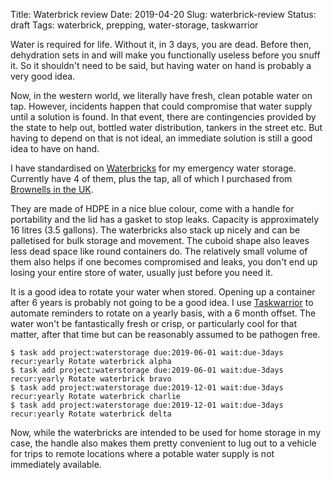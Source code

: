 Title: Waterbrick review
Date: 2019-04-20
Slug: waterbrick-review
Status: draft
Tags: waterbrick, prepping, water-storage, taskwarrior

Water is required for life. Without it, in 3 days, you are dead. Before then, dehydration sets in and will make you functionally useless before you snuff it. So it shouldn't need to be said, but having water on hand is probably a very good idea.

Now, in the western world, we literally have fresh, clean potable water on tap. However, incidents happen that could compromise that water supply until a solution is found. In that event, there are contingencies provided by the state to help out, bottled water distribution, tankers in the street etc. But having to depend on that is not ideal, an immediate solution is still a good idea to have on hand.

<!--<img src="/media/images" class=align-center" />-->

I have standardised on [Waterbricks](https://www.waterbrick.org/) for my emergency water storage. Currently have 4 of them, plus the tap, all of which I purchased from [Brownells in the UK](https://www.brownells.co.uk/STACKABLE-WATER-AND-FOOD-STORAGE-CONTAINERS-35-Gallon-Blue-Single-WATERBRICK-100020837).

They are made of HDPE in a nice blue colour, come with a handle for portability and the lid has a gasket to stop leaks. Capacity is approximately 16 litres (3.5 gallons). The waterbricks also stack up nicely and can be palletised for bulk storage and movement. The cuboid shape also leaves less dead space like round containers do. The relatively small volume of them also helps if one becomes compromised and leaks, you don't end up losing your entire store of water, usually just before you need it.

It is a good idea to rotate your water when stored. Opening up a container after 6 years is probably not going to be a good idea. I use [Taskwarrior](https://taskwarrior.org/) to automate reminders to rotate on a yearly basis, with a 6 month offset. The water won't be fantastically fresh or crisp, or particularly cool for that matter, after that time but can be reasonably assumed to be pathogen free.

    $ task add project:waterstorage due:2019-06-01 wait:due-3days recur:yearly Rotate waterbrick alpha
    $ task add project:waterstorage due:2019-06-01 wait:due-3days recur:yearly Rotate waterbrick bravo
    $ task add project:waterstorage due:2019-12-01 wait:due-3days recur:yearly Rotate waterbrick charlie
    $ task add project:waterstorage due:2019-12-01 wait:due-3days recur:yearly Rotate waterbrick delta

Now, while the waterbricks are intended to be used for home storage in my case, the handle also makes them pretty convenient to lug out to a vehicle for trips to remote locations where a potable water supply is not immediately available.

<!--<video width="720" height="488" controls>
    <source src="/media/video/" type="video/mp4">
    Your browser does not support the video tag.
</video>-->

